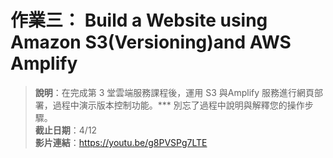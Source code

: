 # 作業三： Build a Website using Amazon S3(Versioning)and AWS Amplify

> **說明**：在完成第 3 堂雲端服務課程後，運用 S3 與Amplify 服務進行網頁部署，過程中演示版本控制功能。*** 別忘了過程中說明與解釋您的操作步驟。  
**截止日期**：4/12  
**影片連結**：https://youtu.be/g8PVSPg7LTE
